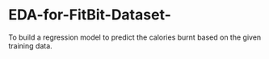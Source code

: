 # EDA-for-FitBit-Dataset-
To build a regression model to predict the calories burnt based on the given training data. 
